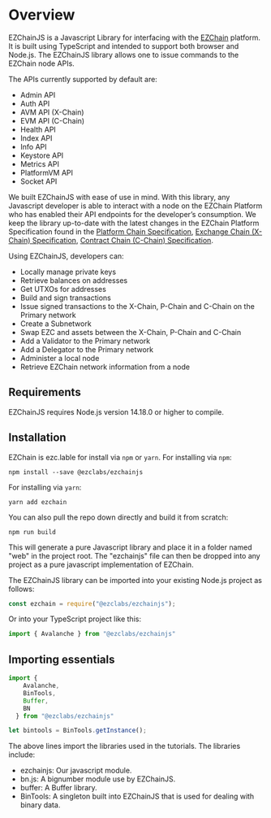 # Overview

EZChainJS is a Javascript Library for interfacing with the [EZChain](../../../#ezchain) platform. It is built using TypeScript and intended to support both browser and Node.js. The EZChainJS library allows one to issue commands to the EZChain node APIs.

The APIs currently supported by default are:

* Admin API
* Auth API
* AVM API (X-Chain)
* EVM API (C-Chain)
* Health API
* Index API
* Info API
* Keystore API
* Metrics API
* PlatformVM API
* Socket API

We built EZChainJS with ease of use in mind. With this library, any Javascript developer is able to interact with a node on the EZChain Platform who has enabled their API endpoints for the developer’s consumption. We keep the library up-to-date with the latest changes in the EZChain Platform Specification found in the [Platform Chain Specification](../../../build/ezcgo-apis/p-chain), [Exchange Chain (X-Chain) Specification](../../../build/ezcgo-apis/x-chain), [Contract Chain (C-Chain) Specification](../../../build/ezcgo-apis/c-chain).

Using EZChainJS, developers can:

* Locally manage private keys
* Retrieve balances on addresses
* Get UTXOs for addresses
* Build and sign transactions
* Issue signed transactions to the X-Chain, P-Chain and C-Chain on the Primary network
* Create a Subnetwork
* Swap EZC and assets between the X-Chain, P-Chain and C-Chain
* Add a Validator to the Primary network
* Add a Delegator to the Primary network
* Administer a local node
* Retrieve EZChain network information from a node

## Requirements

EZChainJS requires Node.js version 14.18.0 or higher to compile.

## Installation

EZChain is ezc.lable for install via `npm` or `yarn`. For installing via `npm`:

`npm install --save @ezclabs/ezchainjs`

For installing via `yarn`:

`yarn add ezchain`

You can also pull the repo down directly and build it from scratch:

`npm run build`

This will generate a pure Javascript library and place it in a folder named "web" in the project root. The "ezchainjs" file can then be dropped into any project as a pure javascript implementation of EZChain.

The EZChainJS library can be imported into your existing Node.js project as follows:

```ts
const ezchain = require("@ezclabs/ezchainjs");
```

Or into your TypeScript project like this:

```ts
import { Avalanche } from "@ezclabs/ezchainjs"
```

## Importing essentials

```ts
import {
    Avalanche,
    BinTools,
    Buffer,
    BN
  } from "@ezclabs/ezchainjs"

let bintools = BinTools.getInstance();
```

The above lines import the libraries used in the tutorials. The libraries include:

* ezchainjs: Our javascript module.
* bn.js: A bignumber module use by EZChainJS.
* buffer: A Buffer library.
* BinTools: A singleton built into EZChainJS that is used for dealing with binary data.
